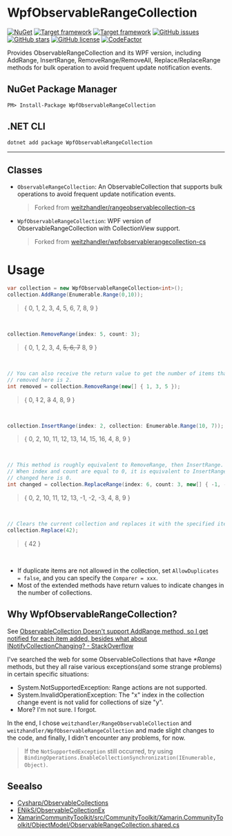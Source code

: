 # WpfObservableRangeCollection

[![NuGet](https://img.shields.io/nuget/dt/WpfObservableRangeCollection)](https://www.nuget.org/packages/WpfObservableRangeCollection/)
[![Target framework](https://img.shields.io/badge/support-.NET_6.0--Windows7.0-blue)](https://github.com/CodingOctocat/WpfObservableRangeCollection)
[![Target framework](https://img.shields.io/badge/support-.NET_8.0--Windows7.0-blue)](https://github.com/CodingOctocat/WpfObservableRangeCollection)
[![GitHub issues](https://img.shields.io/github/issues/CodingOctocat/WpfObservableRangeCollection)](https://github.com/CodingOctocat/WpfObservableRangeCollection/issues)
[![GitHub stars](https://img.shields.io/github/stars/CodingOctocat/WpfObservableRangeCollection)](https://github.com/CodingOctocat/WpfObservableRangeCollection/stargazers)
[![GitHub license](https://img.shields.io/github/license/CodingOctocat/WpfObservableRangeCollection)](https://github.com/CodingOctocat/WpfObservableRangeCollection/blob/master/LICENSE)
[![CodeFactor](https://www.codefactor.io/repository/github/codingoctocat/wpfobservablerangecollection/badge)](https://www.codefactor.io/repository/github/codingoctocat/wpfobservablerangecollection)

Provides ObservableRangeCollection and its WPF version, including AddRange, InsertRange, RemoveRange/RemoveAll, Replace/ReplaceRange methods for bulk operation to avoid frequent update notification events.

## NuGet Package Manager

    PM> Install-Package WpfObservableRangeCollection

## .NET CLI

    dotnet add package WpfObservableRangeCollection

---

## Classes
- `ObservableRangeCollection`: An ObservableCollection that supports bulk operations to avoid frequent update notification events.
  > Forked from [weitzhandler/rangeobservablecollection-cs](https://gist.github.com/weitzhandler/65ac9113e31d12e697cb58cd92601091#file-rangeobservablecollection-cs)

- `WpfObservableRangeCollection`: WPF version of ObservableRangeCollection with CollectionView support.
  > Forked from [weitzhandler/wpfobservablerangecollection-cs](https://gist.github.com/weitzhandler/65ac9113e31d12e697cb58cd92601091#file-wpfobservablerangecollection-cs)

# Usage

```csharp
var collection = new WpfObservableRangeCollection<int>();
collection.AddRange(Enumerable.Range(0,10));
```
> { 0, 1, 2, 3, 4, 5, 6, 7, 8, 9 }

</br>

```csharp
collection.RemoveRange(index: 5, count: 3);
```
> { 0, 1, 2, 3, 4, ~~5, 6, 7~~ 8, 9 }

</br>

```csharp
// You can also receive the return value to get the number of items that were successfully removed.
// removed here is 2.
int removed = collection.RemoveRange(new[] { 1, 3, 5 });
```
> { 0, ~~1~~ 2, ~~3~~ 4, 8, 9 }

</br>

```csharp
collection.InsertRange(index: 2, collection: Enumerable.Range(10, 7));
```
> { 0, 2, 10, 11, 12, 13, 14, 15, 16, 4, 8, 9 }

</br>

```csharp
// This method is roughly equivalent to RemoveRange, then InsertRange.
// When index and count are equal to 0, it is equivalent to InsertRange(0, collection).
// changed here is 0.
int changed = collection.ReplaceRange(index: 6, count: 3, new[] { -1, -2, -3 });
```
> { 0, 2, 10, 11, 12, 13, -1, -2, -3, 4, 8, 9 }

</br>

```csharp
// Clears the current collection and replaces it with the specified item.
collection.Replace(42);
```
> { 42 }

</br>

- If duplicate items are not allowed in the collection, set `AllowDuplicates = false`, and you can specify the `Comparer = xxx`.
- Most of the extended methods have return values to indicate changes in the number of collections.

## Why WpfObservableRangeCollection?
See [ObservableCollection Doesn't support AddRange method, so I get notified for each item added, besides what about INotifyCollectionChanging? - StackOverflow](https://stackoverflow.com/q/670577/4380178)

I've searched the web for some ObservableCollections that have *\*Range* methods, but they all raise various exceptions(and some strange problems) in certain specific situations:
- System.NotSupportedException: Range actions are not supported.
- System.InvalidOperationException: The "x" index in the collection change event is not valid for collections of size "y".
- More? I'm not sure. I forgot.

In the end, I chose `weitzhandler/RangeObservableCollection` and `weitzhandler/WpfObservableRangeCollection` and made slight changes to the code, and finally, I didn't encounter any problems, for now.

> If the `NotSupportedException` still occurred, try using `BindingOperations.EnableCollectionSynchronization(IEnumerable, Object)`.

## Seealso
- [Cysharp/ObservableCollections](https://github.com/Cysharp/ObservableCollections)
- [ENikS/ObservableCollectionEx](https://github.com/ENikS/ObservableCollectionEx)
- [XamarinCommunityToolkit/src/CommunityToolkit/Xamarin.CommunityToolkit/ObjectModel/ObservableRangeCollection.shared.cs](https://github.com/xamarin/XamarinCommunityToolkit/blob/main/src/CommunityToolkit/Xamarin.CommunityToolkit/ObjectModel/ObservableRangeCollection.shared.cs)
